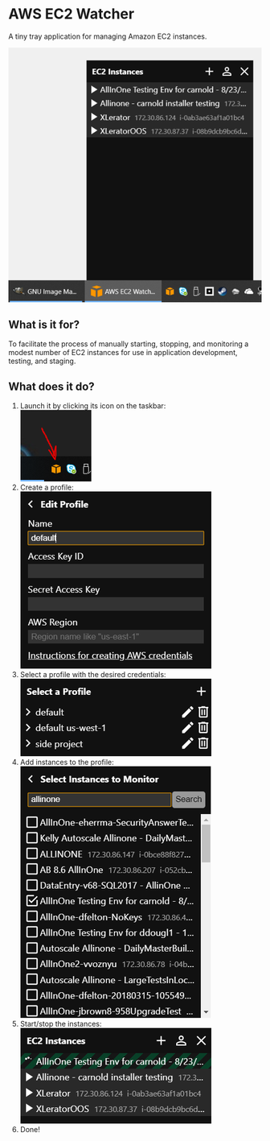 # AWS EC2 Watcher
A tiny tray application for managing Amazon EC2 instances.

![Screenshot](site/Screenshot.png)

## What is it for?
To facilitate the process of manually starting, stopping, and monitoring a modest number of EC2 instances for use in application development, testing, and staging.

## What does it do?
1. Launch it by clicking its icon on the taskbar:<br>
![Launch it](site/LaunchIt.png)
1. Create a profile:<br>
![Create a profile](site/CreateProfile.png)
1. Select a profile with the desired credentials:<br>
![Select a profile](site/SelectProfile.png)
1. Add instances to the profile:<br>
![Create a profile](site/AddInstances.png)
1. Start/stop the instances:<br>
![Create a profile](site/StartInstances.png)
1. Done!